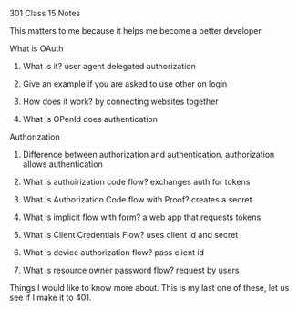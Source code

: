 301 Class 15 Notes

This matters to me because it helps me become a better developer.


What is OAuth

1. What is it?
  user agent delegated authorization
  
2. Give an example
  if you are asked to use other on login
  
3. How does it work?
  by connecting websites together
  
4. What is OPenId
  does authentication
  
  
Authorization

1. Difference between authorization and authentication.
  authorization allows authentication

2. What is authoirization code flow?
  exchanges auth for tokens

3. What is Authorization Code flow with Proof?
  creates a secret

4. What is implicit flow with form?
  a web app that requests tokens

5. What is Client Credentials Flow?
  uses client id and secret

6. What is device authorization flow?
  pass client id

7. What is resource owner password flow?
  request by users


Things I would like to know more about.
  This is my last one of these, let us see if I make it to 401.
  
  
  
